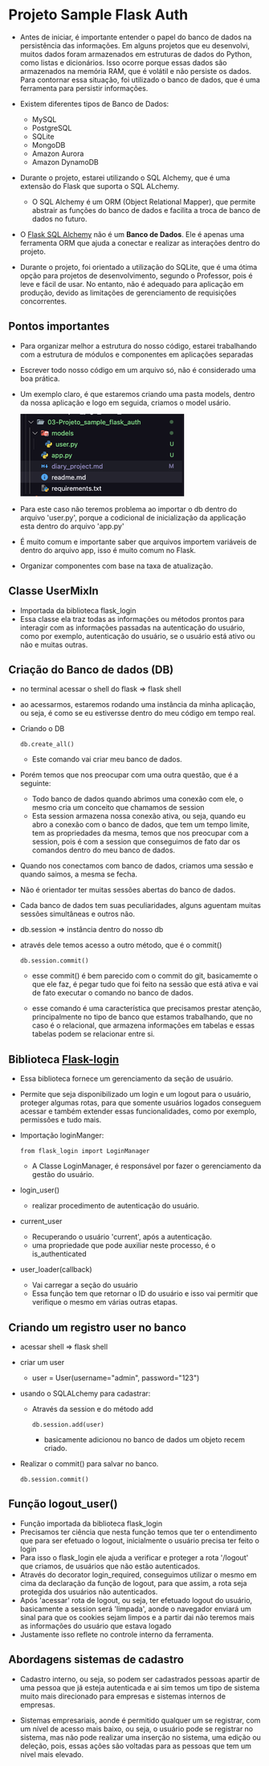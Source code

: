 # Projeto Sample Flask Auth

- Antes de iniciar, é importante entender o papel do banco de dados na persistência das informações. Em alguns projetos que eu desenvolvi, muitos dados foram armazenados em estruturas de dados do Python, como listas e dicionários. Isso ocorre porque essas dados são armazenados na memória RAM, que é volátil e não persiste os dados. Para contornar essa situação, foi utilizado o banco de dados, que é uma ferramenta para persistir informações.

- Existem diferentes tipos de Banco de Dados:
  - MySQL
  - PostgreSQL
  - SQLite
  - MongoDB
  - Amazon Aurora
  - Amazon DynamoDB

- Durante o projeto, estarei utilizando o SQL Alchemy, que é uma extensão do Flask que suporta o SQL ALchemy.
  - O SQL Alchemy é um ORM (Object Relational Mapper), que permite abstrair as funções do banco de dados e facilita a troca de banco de dados no futuro.

- O [Flask SQL Alchemy](https://flask-sqlalchemy.palletsprojects.com/en/3.1.x/) não é um **Banco de Dados**. Ele é apenas uma ferramenta ORM que ajuda a conectar e realizar as interações dentro do projeto.

- Durante o projeto, foi orientado a utilização do SQLite, que é uma ótima opção para projetos de desenvolvimento, segundo o Professor, pois é leve e fácil de usar. No entanto, não é adequado para aplicação em produção, devido as limitações de gerenciamento de requisições concorrentes.

## Pontos importantes

- Para organizar melhor a estrutura do nosso código, estarei trabalhando com a estrutura de módulos e componentes em aplicações separadas
- Escrever todo nosso código em um arquivo só, não é considerado uma boa prática.
- Um exemplo claro, é que estaremos criando uma pasta models, dentro da nossa aplicação e logo em seguida, criamos o model usário.

  ![](./assets/repository_models_user.png)

- Para este caso não teremos problema ao importar o db dentro do arquivo 'user.py', porque a codicional de inicialização da applicação esta dentro do arquivo 'app.py'
- É muito comum e importante saber que arquivos importem variáveis de dentro do arquivo app, isso é muito comum no Flask.
- Organizar componentes com base na taxa de atualização.

## Classe UserMixIn

- Importada da biblioteca flask_login
- Essa classe ela traz todas as informações ou métodos prontos para interagir com as informações passadas na autenticação do usuário, como por exemplo, autenticação do usuário, se o usuário está ativo ou não e muitas outras.

## Criação do Banco de dados (DB)

- no terminal acessar o shell do flask => flask shell
- ao acessarmos, estaremos rodando uma instância da minha aplicação, ou seja, é como se eu estiversse dentro do meu código em tempo real.
- Criando o DB
    >
      db.create_all()

  - Este comando vai criar meu banco de dados.

- Porém temos que nos preocupar com uma outra questão, que é a seguinte:
  - Todo banco de dados quando abrimos uma conexão com ele, o mesmo cria um conceito que chamamos de session
  - Esta session armazena nossa conexão ativa, ou seja, quando eu abro a conexão com o banco de dados, que tem um tempo limite, tem as propriedades da mesma, temos que nos preocupar com a session, pois é com a session que conseguimos de fato dar os comandos dentro do meu banco de dados.

- Quando nos conectamos com banco de dados, criamos uma sessão e quando saimos, a mesma se fecha.
- Não é orientador ter muitas sessões abertas do banco de dados.
- Cada banco de dados tem suas peculiaridades, alguns aguentam muitas sessões simultâneas e outros não.
- db.session => instância dentro do nosso db
- através dele temos acesso a outro método, que é o commit()
    >
      db.session.commit()

  - esse commit() é bem parecido com o commit do git, basicamemte o que ele faz, é pegar tudo que foi feito na sessão que está ativa e vai de fato executar o comando no banco de dados.

  - esse comando é uma característica que precisamos prestar atenção, principalmente no tipo de banco que estamos trabalhando, que no caso é o relacional, que armazena informações em tabelas e essas tabelas podem se relacionar entre si.

## Biblioteca [Flask-login](https://flask-login.readthedocs.io/en/latest/)

- Essa biblioteca fornece um gerenciamento da seção de usuário.
- Permite que seja disponibilizado um login e um logout para o usuário, proteger algumas rotas, para que somente usuários logados conseguem acessar e também extender essas funcionalidades, como por exemplo, permissões e tudo mais.

- Importação loginManger:
    >
      from flask_login import LoginManager

  - A Classe LoginManager, é responsável por fazer o gerenciamento da gestão do usuário.

- login_user()
  
  - realizar procedimento de autenticação do usuário.

- current_user
  
  - Recuperando o usuário 'current', após a autenticação.
  - uma propriedade que pode auxiliar neste processo, é o is_authenticated

- user_loader(callback)
  
  - Vai carregar a seção do usuário
  - Essa função tem que retornar o ID do usuário e isso vai permitir que verifique o mesmo em várias outras etapas.

## Criando um registro user no banco

- acessar shell => flask shell
- criar um user
  - user = User(username="admin", password="123")

- usando o SQLALchemy para cadastrar:
  - Através da session e do método add
      >
        db.session.add(user)

    - basicamente adicionou no banco de dados um objeto recem criado.

- Realizar o commit() para salvar no banco.
    >
      db.session.commit() 

## Função logout_user()

- Função importada da biblioteca flask_login
- Precisamos ter ciência que nesta função temos que ter o entendimento que para ser efetuado o logout, inicialmente o usuário precisa ter feito o login
- Para isso o flask_login ele ajuda a verificar e proteger a rota '/logout' que criamos, de usuários que não estão autenticados.
- Através do decorator login_required, conseguimos utilizar o mesmo em cima da declaração da função de logout, para que assim, a rota seja protegida dos usuários não autenticados.
- Após 'acessar' rota de logout, ou seja, ter efetuado logout do usuário, basicamente a session será 'limpada', aonde o navegador enviará um sinal para que os cookies sejam limpos e a partir dai não teremos mais as informações do usuário que estava logado
- Justamente isso reflete no controle interno da ferramenta.

## Abordagens sistemas de cadastro

- Cadastro interno, ou seja, so podem ser cadastrados pessoas apartir de uma pessoa que já esteja autenticada e ai sim temos um tipo de sistema muito mais direcionado para empresas e sistemas internos de empresas.

- Sistemas empresariais, aonde é permitido qualquer um se registrar, com um nível de acesso mais baixo, ou seja, o usuário pode se registrar no sistema, mas não pode realizar uma inserção no sistema, uma edição ou deleção, pois, essas ações são voltadas para as pessoas que tem um nível mais elevado.

